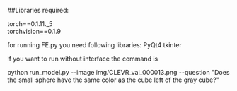 ##Libraries required:

torch==0.1.11._5                                                                                                    
torchvision==0.1.9


for running FE.py you need following libraries:
PyQt4
tkinter

if you want to run without interface the command is 

python run_model.py --image img/CLEVR_val_000013.png --question "Does the small sphere have the same color as the cube left of the gray cube?"

